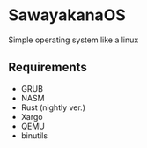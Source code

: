 # SawayakanaOS
Simple operating system like a linux

## Requirements
* GRUB
* NASM
* Rust (nightly ver.)
* Xargo
* QEMU
* binutils
